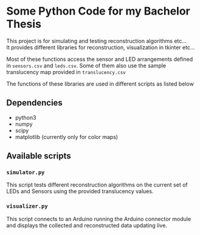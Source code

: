 # Some Python Code for my Bachelor Thesis

This project is for simulating and testing reconstruction algorithms etc...  
It provides different libraries for reconstruction, visualization in tkinter etc...

Most of these functions access the sensor and LED arrangements defined in `sensors.csv` and `leds.csv`.
Some of them also use the sample translucency map provided in `translucency.csv`

The functions of these libraries are used in different scripts as listed below

## Dependencies
 * python3
 * numpy
 * scipy
 * matplotlib (currently only for color maps)

## Available scripts

### `simulator.py`
This script tests different reconstruction algorithms on the current set of LEDs and Sensors using the provided translucency values.

### `visualizer.py`
This script connects to an Arduino running the Arduino connector module and displays the collected and reconstructed data updating live.

